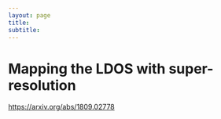```yaml
---
layout: page
title:
subtitle:
---
```


# Mapping the LDOS with super-resolution

https://arxiv.org/abs/1809.02778
